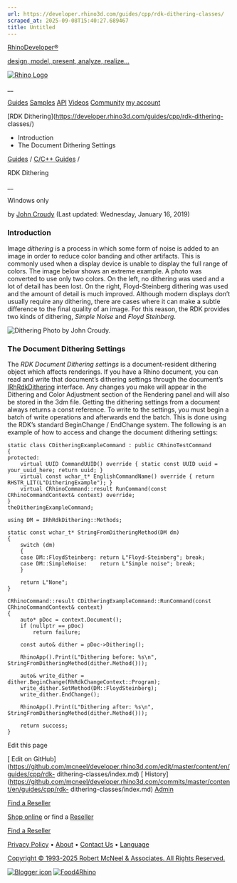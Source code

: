 ```yaml
---
url: https://developer.rhino3d.com/guides/cpp/rdk-dithering-classes/
scraped_at: 2025-09-08T15:40:27.689467
title: Untitled
---
```


[RhinoDeveloper®](/)

[design, model, present, analyze, realize...](/)

[![Rhino Logo](https://developer.rhino3d.com/images/rhinodevlogo.png)](/)

__

[Guides](https://developer.rhino3d.com/guides)
[Samples](https://developer.rhino3d.com/samples)
[API](https://developer.rhino3d.com/api)
[Videos](https://developer.rhino3d.com/videos)
[Community](https://discourse.mcneel.com/c/rhino-developer) [my account
](https://www.rhino3d.com/my-account/ "Manage your account, licenses, and
teams")

[RDK Dithering](https://developer.rhino3d.com/guides/cpp/rdk-dithering-
classes/)

  * Introduction
  * The Document Dithering Settings

[Guides](https://developer.rhino3d.com/en/guides/) / [C/C++
Guides](https://developer.rhino3d.com/en/guides/cpp/) /

RDK Dithering

__

Windows only

by [John Croudy](https://discourse.mcneel.com/u/johnc/) (Last updated:
Wednesday, January 16, 2019)

### Introduction

Image _dithering_ is a process in which some form of noise is added to an
image in order to reduce color banding and other artifacts. This is commonly
used when a display device is unable to display the full range of colors. The
image below shows an extreme example. A photo was converted to use only two
colors. On the left, no dithering was used and a lot of detail has been lost.
On the right, Floyd-Steinberg dithering was used and the amount of detail is
much improved. Although modern displays don’t usually require any dithering,
there are cases where it can make a subtle difference to the final quality of
an image. For this reason, the RDK provides two kinds of dithering, _Simple
Noise_ and _Floyd Steinberg_.

![Dithering](https://developer.rhino3d.com/images/rdk-dithering.png) Photo by
John Croudy.

### The Document Dithering Settings

The _RDK Document Dithering settings_ is a document-resident dithering object
which affects renderings. If you have a Rhino document, you can read and write
that document’s dithering settings through the document’s
[IRhRdkDithering](https://developer.rhino3d.com/api/cpp/class_i_rh_rdk_dithering.html)
interface. Any changes you make will appear in the Dithering and Color
Adjustment section of the Rendering panel and will also be stored in the 3dm
file. Getting the dithering settings from a document always returns a const
reference. To write to the settings, you must begin a batch of write
operations and afterwards end the batch. This is done using the RDK’s standard
BeginChange / EndChange system. The following is an example of how to access
and change the document dithering settings:

    
    
    static class CDitheringExampleCommand : public CRhinoTestCommand
    {
    protected:
    	virtual UUID CommandUUID() override { static const UUID uuid = your_uuid_here; return uuid; }
    	virtual const wchar_t* EnglishCommandName() override { return RHSTR_LIT(L"DitheringExample"); }
    	virtual CRhinoCommand::result RunCommand(const CRhinoCommandContext& context) override;
    }
    theDitheringExampleCommand;
    
    using DM = IRhRdkDithering::Methods;
    
    static const wchar_t* StringFromDitheringMethod(DM dm)
    {
    	switch (dm)
    	{
    	case DM::FloydSteinberg: return L"Floyd-Steinberg"; break;
    	case DM::SimpleNoise:    return L"Simple noise"; break;
    	}
    
    	return L"None";
    }
    
    CRhinoCommand::result CDitheringExampleCommand::RunCommand(const CRhinoCommandContext& context)
    {
    	auto* pDoc = context.Document();
    	if (nullptr == pDoc)
    		return failure;
    
    	const auto& dither = pDoc->Dithering();
    
    	RhinoApp().Print(L"Dithering before: %s\n", StringFromDitheringMethod(dither.Method()));
    
    	auto& write_dither = dither.BeginChange(RhRdkChangeContext::Program);
    	write_dither.SetMethod(DM::FloydSteinberg);
    	write_dither.EndChange();
    
    	RhinoApp().Print(L"Dithering after: %s\n", StringFromDitheringMethod(dither.Method()));
    
    	return success;
    }
    

Edit this page

[ Edit on
GitHub](https://github.com/mcneel/developer.rhino3d.com/edit/master/content/en/guides/cpp/rdk-
dithering-classes/index.md) [
History](https://github.com/mcneel/developer.rhino3d.com/commits/master/content/en/guides/cpp/rdk-
dithering-classes/index.md) [ Admin](https://developer.rhino3d.com/admin)

[Find a Reseller](https://www.rhino3d.com/sales)

[Shop online](https://www.rhino3d.com/store) or find a
[Reseller](https://www.rhino3d.com/sales)

[Find a Reseller](https://www.rhino3d.com/sales)

[Privacy Policy](https://www.rhino3d.com/privacy) •
[About](https://www.rhino3d.com/mcneel/about) • [Contact
Us](https://www.rhino3d.com/mcneel/contact) • [
Language](https://www.rhino3d.com/language "Change to a different region or
language")

[Copyright © 1993-2025 Robert McNeel & Associates. All Rights
Reserved.](https://www.rhino3d.com/mcneel/about)

[](https://www.facebook.com/McNeelRhinoceros/)
[](https://twitter.com/bobmcneel) [](https://www.linkedin.com/groups/75313/)
[](https://www.youtube.com/user/RhinoGuide/videos) [](https://vimeo.com/rhino)
[![Blogger
icon](https://developer.rhino3d.com/images/blogger.svg)](http://blog.rhino3d.com/)
[![Food4Rhino](https://developer.rhino3d.com/images/f4r_icon_01.svg)](https://www.food4rhino.com)

